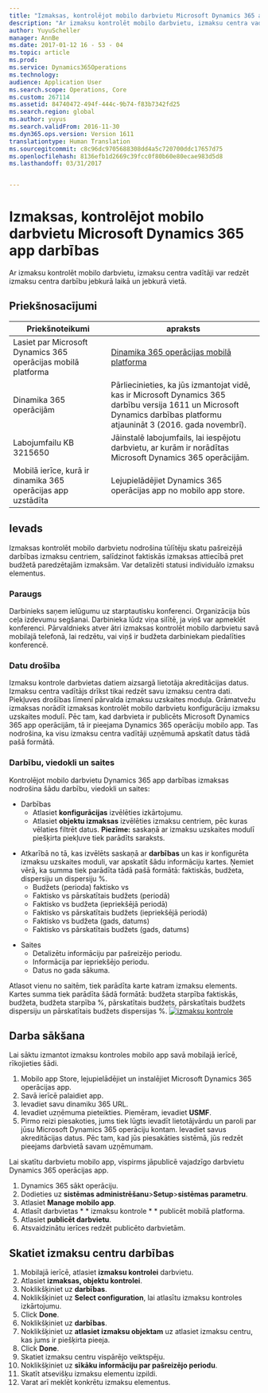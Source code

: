 ```yaml
---
title: "Izmaksas, kontrolējot mobilo darbvietu Microsoft Dynamics 365 app darbības"
description: "Ar izmaksu kontrolēt mobilo darbvietu, izmaksu centra vadītāji var redzēt izmaksu centra darbību jebkurā laikā un jebkurā vietā."
author: YuyuScheller
manager: AnnBe
ms.date: 2017-01-12 16 - 53 - 04
ms.topic: article
ms.prod: 
ms.service: Dynamics365Operations
ms.technology: 
audience: Application User
ms.search.scope: Operations, Core
ms.custom: 267114
ms.assetid: 84740472-494f-444c-9b74-f83b7342fd25
ms.search.region: global
ms.author: yuyus
ms.search.validFrom: 2016-11-30
ms.dyn365.ops.version: Version 1611
translationtype: Human Translation
ms.sourcegitcommit: c8c96dc9705688308dd4a5c720700ddc17657d75
ms.openlocfilehash: 8136efb1d2669c39fcc0f80b60e80ecae983d5d8
ms.lasthandoff: 03/31/2017


---
```


# <a name="cost-controlling-mobile-workspace-for-microsoft-dynamics-365-for-operations-app"></a>Izmaksas, kontrolējot mobilo darbvietu Microsoft Dynamics 365 app darbības

Ar izmaksu kontrolēt mobilo darbvietu, izmaksu centra vadītāji var redzēt izmaksu centra darbību jebkurā laikā un jebkurā vietā. 

<a name="prerequisites"></a>Priekšnosacījumi
-------------

| Priekšnoteikumi                                                         | apraksts                                                                                                                                                                   |
|----------------------------------------------------------------------|-------------------------------------------------------------------------------------------------------------------------------------------------------------------------------|
| Lasiet par Microsoft Dynamics 365 operācijas mobilā platforma | [Dinamika 365 operācijas mobilā platforma](/dynamics365/operations/dev-itpro/mobile-apps/mobile-platform)                                                              |
| Dinamika 365 operācijām                                          | Pārliecinieties, ka jūs izmantojat vidē, kas ir Microsoft Dynamics 365 darbību versija 1611 un Microsoft Dynamics darbības platformu atjaunināt 3 (2016. gada novembrī). |
| Labojumfailu KB 3215650                                                    | Jāinstalē labojumfails, lai iespējotu darbvietu, ar kurām ir norādītas Microsoft Dynamics 365 operācijām.                                                                       |
| Mobilā ierīce, kurā ir dinamika 365 operācijas app uzstādīta | Lejupielādējiet Dynamics 365 operācijas app no mobilo app store.                                                                                                      |

## <a name="introduction"></a>Ievads
Izmaksas kontrolēt mobilo darbvietu nodrošina tūlītēju skatu pašreizējā darbības izmaksu centriem, salīdzinot faktiskās izmaksas attiecībā pret budžetā paredzētajām izmaksām. Var detalizēti statusi individuālo izmaksu elementus.

### <a name="example"></a>Paraugs

Darbinieks saņem ielūgumu uz starptautisku konferenci. Organizācija būs ceļa izdevumu segšanai. Darbinieka lūdz viņa silītē, ja viņš var apmeklēt konferenci. Pārvaldnieks atver ātri izmaksas kontrolēt mobilo darbvietu savā mobilajā telefonā, lai redzētu, vai viņš ir budžeta darbiniekam piedalīties konferencē.

### <a name="data-security"></a>Datu drošība

Izmaksu kontrole darbvietas datiem aizsargā lietotāja akreditācijas datus. Izmaksu centra vadītājs drīkst tikai redzēt savu izmaksu centra dati. Piekļuves drošības līmenī pārvalda izmaksu uzskaites moduļa. Grāmatvežu izmaksas norādīt izmaksas kontrolēt mobilo darbvietu konfigurāciju izmaksu uzskaites modulī. Pēc tam, kad darbvieta ir publicēts Microsoft Dynamics 365 app operācijām, tā ir pieejama Dynamics 365 operāciju mobilo app. Tas nodrošina, ka visu izmaksu centra vadītāji uzņēmumā apskatīt datus tādā pašā formātā.

### <a name="actions-views-and-links"></a>Darbību, viedokli un saites

Kontrolējot mobilo darbvietu Dynamics 365 app darbības izmaksas nodrošina šādu darbību, viedokli un saites:

-   Darbības 
    -   Atlasiet **konfigurācijas** izvēlēties izkārtojumu.
    -   Atlasiet **objektu izmaksas** izvēlēties izmaksu centriem, pēc kuras vēlaties filtrēt datus. **Piezīme:** saskaņā ar izmaksu uzskaites modulī piešķirta piekļuve tiek parādīts saraksts.

<!-- -->

-   Atkarībā no tā, kas izvēlēts saskaņā ar **darbības** un kas ir konfigurēta izmaksu uzskaites moduli, var apskatīt šādu informāciju kartes. Ņemiet vērā, ka summa tiek parādīta tādā pašā formātā: faktiskās, budžeta, dispersiju un dispersiju %. 
    -   Budžets (perioda) faktisko vs
    -   Faktisko vs pārskatītais budžets (periodā)
    -   Faktisko vs budžeta (iepriekšējā periodā)
    -   Faktisko vs pārskatītais budžets (iepriekšējā periodā)
    -   Faktisko vs budžeta (gads, datums)
    -   Faktisko vs pārskatītais budžets (gads, datums)

<!-- -->

-   Saites
    -   Detalizētu informāciju par pašreizējo periodu.
    -   Informācija par iepriekšējo periodu.
    -   Datus no gada sākuma.

Atlasot vienu no saitēm, tiek parādīta karte katram izmaksu elements. Kartes summa tiek parādīta šādā formātā: budžeta starpība faktiskās, budžeta, budžeta starpība %, pārskatītais budžets, pārskatītais budžets dispersiju un pārskatītais budžets dispersijas %.  [![izmaksu kontrole](./media/cost-controlling.png)](./media/cost-controlling.png)

## <a name="get-started"></a>Darba sākšana
Lai sāktu izmantot izmaksu kontroles mobilo app savā mobilajā ierīcē, rīkojieties šādi.

1.  Mobilo app Store, lejupielādējiet un instalējiet Microsoft Dynamics 365 operācijas app.
2.  Savā ierīcē palaidiet app.
3.  Ievadiet savu dinamiku 365 URL.
4.  Ievadiet uzņēmuma pieteikties. Piemēram, ievadiet **USMF**.
5.  Pirmo reizi piesakoties, jums tiek lūgts ievadīt lietotājvārdu un paroli par jūsu Microsoft Dynamics 365 operāciju kontam. Ievadiet savus akreditācijas datus. Pēc tam, kad jūs piesakāties sistēmā, jūs redzēt pieejams darbvietā savam uzņēmumam.

Lai skatītu darbvietu mobilo app, vispirms jāpublicē vajadzīgo darbvietu Dynamics 365 operācijas app.

1.  Dynamics 365 sākt operāciju.
2.  Dodieties uz **sistēmas administrēšanu**&gt;**Setup**&gt;**sistēmas parametru**.
3.  Atlasiet **Manage mobilo app**.
4.  Atlasīt darbvietas * * izmaksu kontrole * * publicēt mobilā platforma.
5.  Atlasiet **publicēt darbvietu**.
6.  Atsvaidzinātu ierīces redzēt publicēto darbvietām.

## <a name="view-the-performance-of-your-cost-center"></a>Skatiet izmaksu centru darbības
1.  Mobilajā ierīcē, atlasiet **izmaksu kontrolei** darbvietu.
2.  Atlasiet **izmaksas, objektu kontrolei**.
3.  Noklikšķiniet uz **darbības**.
4.  Noklikšķiniet uz **Select configuration**, lai atlasītu izmaksu kontroles izkārtojumu.
5.  Click **Done**.
6.  Noklikšķiniet uz **darbības**.
7.  Noklikšķiniet uz **atlasiet izmaksu objektam** uz atlasiet izmaksu centru, kas jums ir piešķirta pieeja.
8.  Click **Done**.
9.  Skatiet izmaksu centru vispārējo veiktspēju.
10. Noklikšķiniet uz **sīkāku informāciju par pašreizējo periodu**.
11. Skatīt atsevišķu izmaksu elementu izpildi.
12. Varat arī meklēt konkrētu izmaksu elementus.



